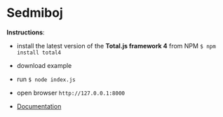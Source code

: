 # Sedmiboj


__Instructions__:

- install the latest version of the __Total.js framework 4__ from NPM `$ npm install total4`
- download example
- run `$ node index.js`
- open browser `http://127.0.0.1:8000`

- [Documentation](https://docs.totaljs.com)

